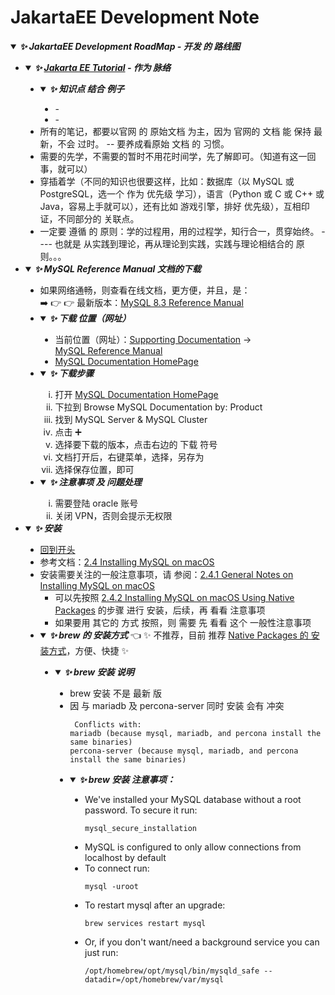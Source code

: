 # JakartaEE Development Note

<details open>
    <summary>
        <i><b>✨ JakartaEE Development RoadMap - 开发 的 路线图</b></i>
    </summary>
    <a id="jakartaee-development-note"></a>
    <ul type="disc">
        <li>
            <details open>
                <summary>
                    <i><b>✨ <a href="https://jakartaee.github.io/jakartaee-documentation/jakartaee-tutorial/current/index.html">Jakarta EE Tutorial</a> - 作为 脉络</b></i>
                </summary>
                <ul type="disc">
                    <li>
                        <details open>
                            <summary>
                                <i><b>✨ 知识点 结合 例子</b></i>
                            </summary>
                            <ul type="disc">
                                <li> - </li>
                                <li> - </li>
                            </ul>
                        </details>
                    </li>
                    <li>
                        所有的笔记，都要以官网 的 原始文档 为主，因为 官网的 文档 能 保持 最新，不会 过时。 -- 要养成看原始 文档 的 习惯。
                    </li>
                    <li>
                        需要的先学，不需要的暂时不用花时间学，先了解即可。（知道有这一回事，就可以）
                    </li>
                    <li>
                        穿插着学（不同的知识也很要这样，比如：数据库（以 MySQL 或 PostgreSQL，选一个 作为 优先级 学习），语言（Python 或 C 或 C++ 或 Java，容易上手就可以），还有比如 游戏引擎，排好 优先级），互相印证，不同部分的 关联点。
                    </li>
                    <li>
                        一定要 遵循 的 原则：学的过程用，用的过程学，知行合一，贯穿始终。 ---- 也就是 从实践到理论，再从理论到实践，实践与理论相结合的 原则。。。
                    </li>
                </ul>
            </details>
        </li>
        <li>
            <details open>
                <summary>
                    <i><b>✨ MySQL Reference Manual 文档的下载</b></i>
                </summary>
                <a id="mysql-reference-download-note" ></a>
                <ul type="disc">
                    <li>如果网络通畅，则查看在线文档，更方便，并且，是：<br>
                        ➡️ 👉 👉 最新版本：<a href="https://dev.mysql.com/doc/refman/8.3/en/">MySQL 8.3 Reference Manual</a>
                    <li>
                        <details open>
                            <summary>
                                <i><b>✨ 下载 位置（网址）</b></i>
                            </summary>
                            <a id="source-for-mysql-reference-download" ></a>
                            <ul type="disc">
                                <li>当前位置（网址）：<a href="https://docs.oracle.com/en-us/iaas/mysql-database/doc/supporting-documentation.html">Supporting Documentation</a>  -> <br><a href="https://dev.mysql.com/doc/refman/en/">MySQL Reference Manual</a></li>
                                <li><a href="https://dev.mysql.com/doc/refman/en/">MySQL Documentation HomePage</a></li>
                            </ul>
                        </details>
                    </li>
                    <li>
                        <details open>
                            <summary>
                                <i><b>✨ 下载步骤</b></i>
                            </summary>
                            <a id="mysql-reference-download-step-by-step" ></a>
                            <ol type="i">
                                <li>打开 <a href="https://dev.mysql.com/doc/">MySQL Documentation HomePage</a></li>
                                <li>下拉到 Browse MySQL Documentation by: Product</li>
                                <li>找到 MySQL Server & MySQL Cluster</li>
                                <li>点击 ➕</li>
                                <li>选择要下载的版本，点击右边的 下载 符号</li>
                                <li>文档打开后，右键菜单，选择，另存为</li>
                                <li>选择保存位置，即可</li>
                            </ol>
                        </details>
                    </li>
                    <li>
                        <details open>
                            <summary>
                                <i><b>✨ 注意事项 及 问题处理</b></i>
                            </summary>
                            <a id="note-and-troubleshooting-for-mysql-reference-download" ></a>
                            <ol type="i">
                                <li>需要登陆 oracle 账号</li>
                                <li>关闭 VPN，否则会提示无权限</li>
                            </ol>
                        </details>
                    </li>
                </ul>
            </details>
        </li>
        <li>
            <details open>
                <summary>
                    <i><b>✨ 安装</b></i>
                </summary>
                <a id="mysql-install-by-mode"></a>
                <ul type="disc">
                    <li>
                        <a href="#mysql-install-and-config-for-mac-note">回到开头</a>
                    </li>
                    <li>参考文档：<a href="https://dev.mysql.com/doc/refman/8.3/en/macos-installation.html">2.4 Installing MySQL on macOS</a></li>
                    <li>安装需要关注的一般注意事项，请 参阅：<a href="https://dev.mysql.com/doc/refman/8.3/en/macos-installation-notes.html">2.4.1 General Notes on Installing MySQL on macOS</a><br>
                        <ul>
                            <li>可以先按照 <a href="#mysql-install-on-macos-using-native-packages">2.4.2 Installing MySQL on macOS Using Native Packages</a> 的步骤 进行 安装，后续，再 看看 注意事项</li>
                            <li>如果要用 其它的 方式 按照，则 需要 先 看看 这个 一般性注意事项</li>
                        </ul>
                    </li>
                    <li>
                        <details open>
                            <summary>
                                <i><b>✨ brew 的 安装方式</b></i> 👈 ✨ 不推荐，目前 推荐 <a href="#mysql-install-on-macos-using-native-packages">Native Packages 的 安装方式</a>，方便、快捷 ✨
                            </summary>
                            <a id="mysql-install-by-brew-mode" ></a>
                            <ul type="disc">
                                <li>
                                    <details open>
                                        <summary>
                                            <i><b>✨ brew 安装 说明</b></i>
                                        </summary>
                                        <a id="explanation-for-mysql-install-by-brew-mode" ></a>
                                        <ul type="disc">
                                            <li>brew 安装 不是 最新 版</li>
                                            <li>因 与 mariadb 及 percona-server 同时 安装 会有 冲突
                                                <pre><code> Conflicts with:
mariadb (because mysql, mariadb, and percona install the same binaries)
percona-server (because mysql, mariadb, and percona install the same binaries)</code></pre>
                                            </li>
                                            <li>
                                                <details open>
                                                    <summary>
                                                        <i><b>✨ brew 安装 注意事项：</b></i>
                                                    </summary>
                                                    <a id="mysql-install-with-brew-note" ></a>
                                                    <ul type="disc">
                                                        <li>We've installed your MySQL database without a root password. To secure it run:
                                                            <pre><code>mysql_secure_installation</code></pre>
                                                        </li>
                                                        <li>MySQL is configured to only allow connections from localhost by default</li>
                                                        <li>To connect run:
                                                            <pre><code>mysql -uroot</code></pre>
                                                        </li>
                                                        <li>To restart mysql after an upgrade:
                                                            <pre><code>brew services restart mysql</code></pre>
                                                        </li>
                                                        <li>Or, if you don't want/need a background service you can just run:
                                                            <pre><code>/opt/homebrew/opt/mysql/bin/mysqld_safe --datadir=/opt/homebrew/var/mysql</code></pre>
                                                        </li>
                                                    </ul>
                                                </details>
                                            </li>
                                        </ul>
                                    </details>
                                </li>

